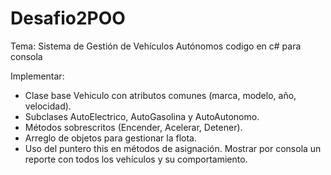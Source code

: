 # Desafio2POO
Tema: Sistema de Gestión de Vehículos Autónomos
codigo en c# para consola

Implementar:
 - Clase base Vehiculo con atributos comunes (marca, modelo, año, velocidad).
 - Subclases AutoElectrico, AutoGasolina y AutoAutonomo.
 - Métodos sobrescritos (Encender, Acelerar, Detener).
 - Arreglo de objetos para gestionar la flota.
 - Uso del puntero this en métodos de asignación.
Mostrar por consola un reporte con todos los vehículos y su comportamiento.
